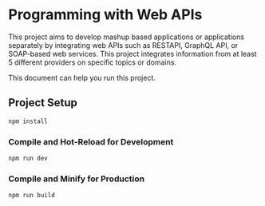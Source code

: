 # Programming with Web APIs

This project aims to develop mashup based applications or applications separately by integrating web APIs such as RESTAPI, GraphQL API, or SOAP-based web services. This project integrates information from at least 5 different providers on specific topics or domains.

This document can help you run this project.

## Project Setup

```sh
npm install
```

### Compile and Hot-Reload for Development

```sh
npm run dev
```

### Compile and Minify for Production

```sh
npm run build
```
